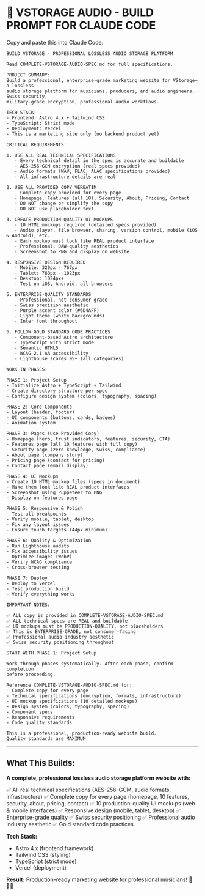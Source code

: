 # 🎵 VSTORAGE AUDIO - BUILD PROMPT FOR CLAUDE CODE

Copy and paste this into Claude Code:

```
BUILD VSTORAGE - PROFESSIONAL LOSSLESS AUDIO STORAGE PLATFORM

Read COMPLETE-VSTORAGE-AUDIO-SPEC.md for full specifications.

PROJECT SUMMARY:
Build a professional, enterprise-grade marketing website for VStorage—a lossless 
audio storage platform for musicians, producers, and audio engineers. Swiss security, 
military-grade encryption, professional audio workflows.

TECH STACK:
- Frontend: Astro 4.x + Tailwind CSS
- TypeScript: Strict mode
- Deployment: Vercel
- This is a marketing site only (no backend product yet)

CRITICAL REQUIREMENTS:

1. USE ALL REAL TECHNICAL SPECIFICATIONS
   - Every technical detail in the spec is accurate and buildable
   - AES-256-GCM encryption (real specs provided)
   - Audio formats (WAV, FLAC, ALAC specifications provided)
   - All infrastructure details are real
   
2. USE ALL PROVIDED COPY VERBATIM
   - Complete copy provided for every page
   - Homepage, Features (all 10), Security, About, Pricing, Contact
   - DO NOT change or simplify the copy
   - DO NOT use placeholder text

3. CREATE PRODUCTION-QUALITY UI MOCKUPS
   - 10 HTML mockups required (detailed specs provided)
   - Audio player, file browser, sharing, version control, mobile (iOS & Android), etc.
   - Each mockup must look like REAL product interface
   - Professional, DAW-quality aesthetics
   - Screenshot to PNG and display on website

4. RESPONSIVE DESIGN REQUIRED
   - Mobile: 320px - 767px
   - Tablet: 768px - 1023px  
   - Desktop: 1024px+
   - Test on iOS, Android, all browsers

5. ENTERPRISE-QUALITY STANDARDS
   - Professional, not consumer-grade
   - Swiss precision aesthetic
   - Purple accent color (#6D4AFF)
   - Light theme (white backgrounds)
   - Inter font throughout

6. FOLLOW GOLD STANDARD CODE PRACTICES
   - Component-based Astro architecture
   - TypeScript with strict mode
   - Semantic HTML5
   - WCAG 2.1 AA accessibility
   - Lighthouse scores 95+ (all categories)

WORK IN PHASES:

PHASE 1: Project Setup
- Initialize Astro + TypeScript + Tailwind
- Create directory structure per spec
- Configure design system (colors, typography, spacing)

PHASE 2: Core Components
- Layout (header, footer)
- UI components (buttons, cards, badges)
- Animation system

PHASE 3: Pages (Use Provided Copy)
- Homepage (hero, trust indicators, features, security, CTA)
- Features page (all 10 features with full copy)
- Security page (zero-knowledge, Swiss, compliance)
- About page (company story)
- Pricing page (contact for pricing)
- Contact page (email display)

PHASE 4: UI Mockups
- Create 10 HTML mockup files (specs in document)
- Make them look like REAL product interfaces
- Screenshot using Puppeteer to PNG
- Display on features page

PHASE 5: Responsive & Polish
- Test all breakpoints
- Verify mobile, tablet, desktop
- Fix any layout issues
- Ensure touch targets (44px minimum)

PHASE 6: Quality & Optimization
- Run Lighthouse audits
- Fix accessibility issues
- Optimize images (WebP)
- Verify WCAG compliance
- Cross-browser testing

PHASE 7: Deploy
- Deploy to Vercel
- Test production build
- Verify everything works

IMPORTANT NOTES:

✅ ALL copy is provided in COMPLETE-VSTORAGE-AUDIO-SPEC.md
✅ ALL technical specs are REAL and buildable
✅ UI mockups must be PRODUCTION-QUALITY, not placeholders
✅ This is ENTERPRISE-GRADE, not consumer-facing
✅ Professional audio industry aesthetic
✅ Swiss security positioning throughout

START WITH PHASE 1: Project Setup

Work through phases systematically. After each phase, confirm completion 
before proceeding.

Reference COMPLETE-VSTORAGE-AUDIO-SPEC.md for:
- Complete copy for every page
- Technical specifications (encryption, formats, infrastructure)
- UI mockup specifications (10 detailed mockups)
- Design system (colors, typography, spacing)
- Component specs
- Responsive requirements
- Code quality standards

This is a professional, production-ready website build.
Quality standards are MAXIMUM.
```

---

## What This Builds:

**A complete, professional lossless audio storage platform website with:**

✅ All real technical specifications (AES-256-GCM, audio formats, infrastructure)
✅ Complete copy for every page (homepage, 10 features, security, about, pricing, contact)
✅ 10 production-quality UI mockups (web & mobile interfaces)
✅ Responsive design (mobile, tablet, desktop)
✅ Enterprise-grade quality
✅ Swiss security positioning
✅ Professional audio industry aesthetic
✅ Gold standard code practices

**Tech Stack:**
- Astro 4.x (frontend framework)
- Tailwind CSS (styling)
- TypeScript (strict mode)
- Vercel (deployment)

**Result:** Production-ready marketing website for professional musicians! 🎵🇨🇭
